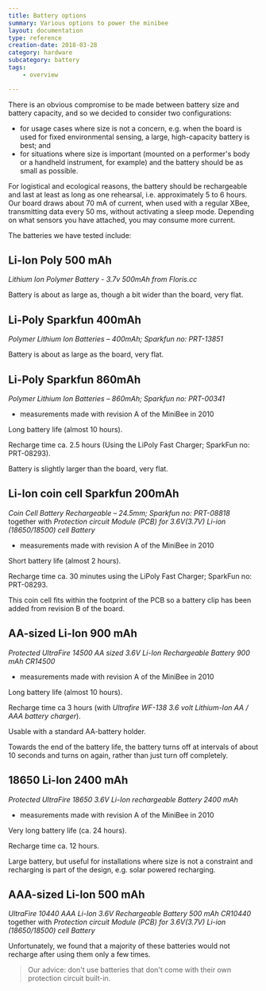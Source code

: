 ```yaml
---
title: Battery options
summary: Various options to power the minibee
layout: documentation
type: reference
creation-date: 2018-03-28
category: hardware
subcategory: battery
tags:
    - overview

---
```


There is an obvious compromise to be made between battery size and battery capacity, and so we decided to consider two configurations:

  * for usage cases where size is not a concern, e.g. when the board is used for fixed environmental sensing, a large, high-capacity battery is best; and 
  * for situations where size is important (mounted on a performer's body or a handheld instrument, for example) and the battery should be as small as possible. 

For logistical and ecological reasons, the battery should be rechargeable and last at least as long as one rehearsal, i.e. approximately 5 to 6 hours. Our board draws about 70 mA of current, when used with a regular XBee, transmitting data every 50 ms, without activating a sleep mode. Depending on what sensors you have attached, you may consume more current.

The batteries we have tested include:

## Li-Ion Poly 500 mAh

*Lithium Ion Polymer Battery - 3.7v 500mAh from Floris.cc*

Battery is about as large as, though a bit wider than the board, very flat.

## Li-Poly Sparkfun 400mAh
  
*Polymer Lithium Ion Batteries &#8211; 400mAh; Sparkfun no: PRT-13851*
  
<!-- Long battery life (almost 6 hours). -->
  
<!-- Recharge time ca. 2.5 hours (Using the LiPo Charger Basic; SparkFun no: PRT-10401). -->
  
Battery is about as large as the board, very flat.


## Li-Poly Sparkfun 860mAh
  
*Polymer Lithium Ion Batteries &#8211; 860mAh; Sparkfun no: PRT-00341*

- measurements made with revision A of the MiniBee in 2010

Long battery life (almost 10 hours).
  
Recharge time ca. 2.5 hours (Using the LiPoly Fast Charger; SparkFun no: PRT-08293).
  
Battery is slightly larger than the board, very flat.



## Li-Ion coin cell Sparkfun 200mAh
  
*Coin Cell Battery Rechargeable &#8211; 24.5mm; Sparkfun no: PRT-08818* <br />
together with *Protection circuit Module (PCB) for 3.6V(3.7V) Li-ion (18650/18500) cell Battery*

- measurements made with revision A of the MiniBee in 2010

Short battery life (almost 2 hours).
  
Recharge time ca. 30 minutes using the LiPoly Fast Charger; SparkFun no: PRT-08293.
  
This coin cell fits within the footprint of the PCB so a battery clip has been added from revision B of the board.



## AA-sized Li-Ion 900 mAh
  
*Protected UltraFire 14500 AA sized 3.6V Li-Ion Rechargeable Battery 900 mAh CR14500*

- measurements made with revision A of the MiniBee in 2010
  
Long battery life (almost 10 hours).
  
Recharge time ca 3 hours (with *Ultrafire WF-138 3.6 volt Lithium-Ion AA / AAA battery charger*).
  
Usable with a standard AA-battery holder.
  
Towards the end of the battery life, the battery turns off at intervals of about 10 seconds and turns on again, rather than just turn off completely.


## 18650 Li-Ion 2400 mAh
  
*Protected UltraFire 18650 3.6V Li-Ion rechargeable Battery 2400 mAh*

- measurements made with revision A of the MiniBee in 2010

Very long battery life (ca. 24 hours).
  
Recharge time ca. 12 hours.
  
Large battery, but useful for installations where size is not a constraint and recharging is part of the design, e.g. solar powered recharging.




## AAA-sized Li-Ion 500 mAh
  
*UltraFire 10440 AAA Li-Ion 3.6V Rechargeable Battery 500 mAh CR10440* <br />
together with *Protection circuit Module (PCB) for 3.6V(3.7V) Li-ion (18650/18500) cell Battery*
  
Unfortunately, we found that a majority of these batteries would not recharge after using them only a few times.

>Our advice: don't use batteries that don't come with their own protection circuit built-in.
